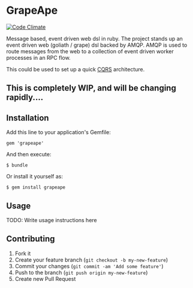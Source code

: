 # GrapeApe

[![Code Climate](https://codeclimate.com/github/devigned/grapeape.png)](https://codeclimate.com/github/devigned/grapeape)

Message based, event driven web dsl in ruby. The project stands up an event driven web (goliath / grape) dsl backed by
AMQP. AMQP is used to route messages from the web to a collection of event driven worker processes in an RPC flow.

This could be used to set up a quick [CQRS](http://martinfowler.com/bliki/CQRS.html) architecture.

## This is completely WIP, and will be changing rapidly....

## Installation

Add this line to your application's Gemfile:

    gem 'grapeape'

And then execute:

    $ bundle

Or install it yourself as:

    $ gem install grapeape

## Usage

TODO: Write usage instructions here

## Contributing

1. Fork it
2. Create your feature branch (`git checkout -b my-new-feature`)
3. Commit your changes (`git commit -am 'Add some feature'`)
4. Push to the branch (`git push origin my-new-feature`)
5. Create new Pull Request

